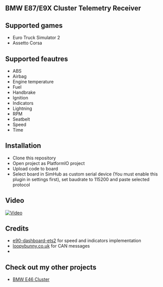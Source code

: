 ## BMW E87/E9X Cluster Telemetry Receiver

## Supported games
- Euro Truck Simulator 2
- Assetto Corsa

## Supported feautres
- ABS
- Airbag
- Engine temperature
- Fuel
- Handbrake
- Ignition
- Indicators
- Lightning
- RPM
- Seatbelt
- Speed
- Time

## Installation
- Clone this repository
- Open project as PlatformIO project
- Upload code to board
- Select board in SimHub as custom serial device (You must enable this plugin in settings first), set baudrate to 115200 and paste selected protocol

## Video
[![Video](https://img.youtube.com/vi/UoGeoYBcafY/maxresdefault.jpg)](https://www.youtube.com/watch?v=UoGeoYBcafY)

## Credits
- [e90-dashboard-ets2](https://github.com/Marcin648/e90-dashboard-ets2) for speed and indicators implementation
- [loopybunny.co.uk](https://www.loopybunny.co.uk/CarPC/k_can.html) for CAN messages
- 
## Check out my other projects
- [BMW E46 Cluster](https://github.com/TeksuSiK/e46-cluster-simhub)
